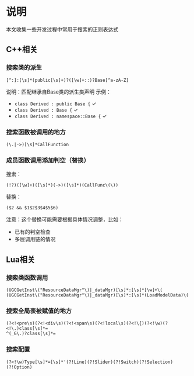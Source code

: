# 说明

本文收集一些开发过程中常用于搜索的正则表达式

## C++相关

### 搜索类的派生
```
[^:]:[\s]*(public[\s]+)?([\w]+::)?Base[^a-zA-Z]
```

说明：匹配继承自Base类的派生类声明
示例：
- `class Derived : public Base {` ✓
- `class Derived : Base {` ✓
- `class Derived : namespace::Base {` ✓

### 搜索函数被调用的地方
```
(\.|->)[\s]*CallFunction
```

### 成员函数调用添加判空（替换）
搜索：
```
(!?)([\w]+)([\s]*)(->)([\s]*)(CallFunc\(\))
```
替换：
```
($2 && $1$2$3$4$5$6)
```

注意：这个替换可能需要根据具体情况调整，比如：
- 已有的判空检查
- 多层调用链的情况

## Lua相关

### 搜索类函数调用
```
(UGCGetInst\("ResourceDataMgr"\)|_dataMgr)[\s]*:[\s]*[\w]+\(
(UGCGetInst\("ResourceDataMgr"\)|_dataMgr)[\s]*:[\s]*(LoadModelData)\(
```

### 搜索全局表被赋值的地方
```
(?<!<pre\s)(?<!<div\s)(?<!<span\s)(?<!local\s)(?<!\{)(?<!\w)(?<!\.)class[\s]*=
^(_G\.)?class[\s]*=
```

### 搜索配置
```
(?<!\w)Type[\s]*=[\s]*'(?!Line)(?!Slider)(?!Switch)(?!Selection)(?!Option)
```

